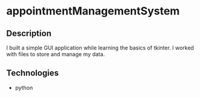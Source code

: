 # appointmentManagementSystem

## Description 
I built a simple GUI application while learning the basics of tkinter. I worked with files to store and manage my data.

## Technologies
- python
